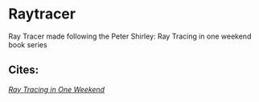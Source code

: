 # Raytracer
Ray Tracer made following the Peter Shirley: Ray Tracing in one weekend book series

## Cites:

[_Ray Tracing in One Weekend_](https://raytracing.github.io/books/RayTracingInOneWeekend.html)